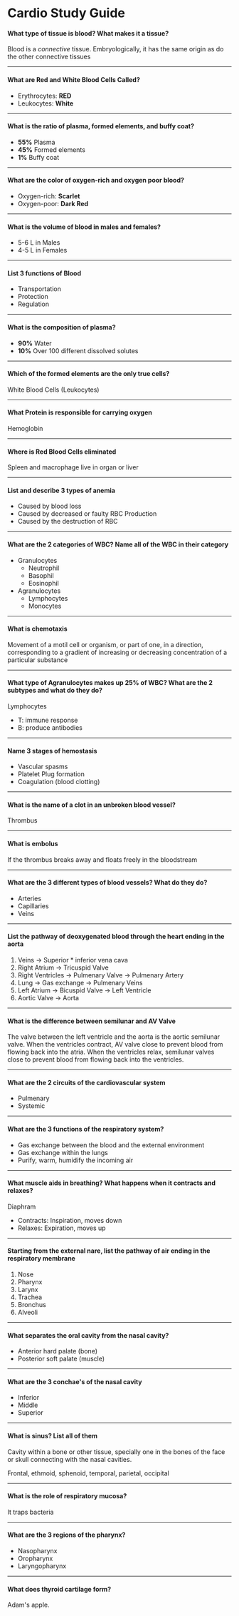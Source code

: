 # Cardio Study Guide

#### What type of tissue is blood? What makes it a tissue?

Blood is a _connective_ tissue. Embryologically, it has the same origin as do the other connective tissues

---

#### What are Red and White Blood Cells Called?

- Erythrocytes: **RED**
- Leukocytes: **White**

---

#### What is the ratio of plasma, formed elements, and buffy coat?

- **55%** Plasma
- **45%** Formed elements
- **1%** Buffy coat

---

#### What are the color of oxygen-rich and oxygen poor blood?

- Oxygen-rich: **Scarlet**
- Oxygen-poor: **Dark Red**

---

#### What is the volume of blood in males and females?

- 5-6 L in Males
- 4-5 L in Females

---

#### List 3 functions of Blood

- Transportation
- Protection
- Regulation

---

#### What is the composition of plasma?

- **90%** Water
- **10%** Over 100 different dissolved solutes

---

#### Which of the formed elements are the only true cells?

White Blood Cells (Leukocytes)

---

#### What Protein is responsible for carrying oxygen

Hemoglobin

---

#### Where is Red Blood Cells eliminated

Spleen and macrophage live in organ or liver

---

#### List and describe 3 types of anemia

- Caused by blood loss
- Caused by decreased or faulty RBC Production
- Caused by the destruction of RBC

---

#### What are the 2 categories of WBC? Name all of the WBC in their category

- Granulocytes
  - Neutrophil
  - Basophil
  - Eosinophil
- Agranulocytes
  - Lymphocytes
  - Monocytes

---

#### What is chemotaxis

Movement of a motil cell or organism, or part of one, in a direction, corresponding to a gradient of increasing or decreasing concentration of a particular substance

---

#### What type of Agranulocytes makes up 25% of WBC? What are the 2 subtypes and what do they do?

Lymphocytes

- T: immune response
- B: produce antibodies

---

#### Name 3 stages of hemostasis

- Vascular spasms
- Platelet Plug formation
- Coagulation (blood clotting)

---

#### What is the name of a clot in an unbroken blood vessel?

Thrombus

---

#### What is embolus

If the thrombus breaks away and floats freely in the bloodstream

---

#### What are the 3 different types of blood vessels? What do they do?

- Arteries
- Capillaries
- Veins

---

#### List the pathway of deoxygenated blood through the heart ending in the aorta

1. Veins -> Superior * inferior vena cava
2. Right Atrium -> Tricuspid Valve
3. Right Ventricles -> Pulmenary Valve -> Pulmenary Artery
4. Lung -> Gas exchange -> Pulmenary Veins
5. Left Atrium -> Bicuspid Valve -> Left Ventricle
6. Aortic Valve -> Aorta

---

#### What is the difference between semilunar and AV Valve

The valve between the left ventricle and the aorta is the aortic semilunar valve. When the ventricles contract, AV valve close to prevent blood from flowing back into the atria. When the ventricles relax, semilunar valves close to prevent blood from flowing back into the ventricles.

---

#### What are the 2 circuits of the cardiovascular system

- Pulmenary
- Systemic

---

#### What are the 3 functions of the respiratory system?

- Gas exchange between the blood and the external environment
- Gas exchange within the lungs
- Purify, warm, humidify the incoming air

---

#### What muscle aids in breathing? What happens when it contracts and relaxes?

Diaphram
- Contracts: Inspiration, moves down
- Relaxes: Expiration, moves up

---

#### Starting from the external nare, list the pathway of air ending in the respiratory membrane

1. Nose
2. Pharynx
3. Larynx
4. Trachea
5. Bronchus
6. Alveoli

---

#### What separates the oral cavity from the nasal cavity?

- Anterior hard palate (bone)
- Posterior soft palate (muscle)

---

#### What are the 3 conchae's of the nasal cavity

- Inferior
- Middle
- Superior

---

#### What is sinus? List all of them

Cavity within a bone or other tissue, specially one in the bones of the face or skull connecting with the nasal cavities.

Frontal, ethmoid, sphenoid, temporal, parietal, occipital

---

#### What is the role of respiratory mucosa?

It traps bacteria

---

#### What are the 3 regions of the pharynx?

- Nasopharynx
- Oropharynx
- Laryngopharynx

---

#### What does thyroid cartilage form?

Adam's apple.









